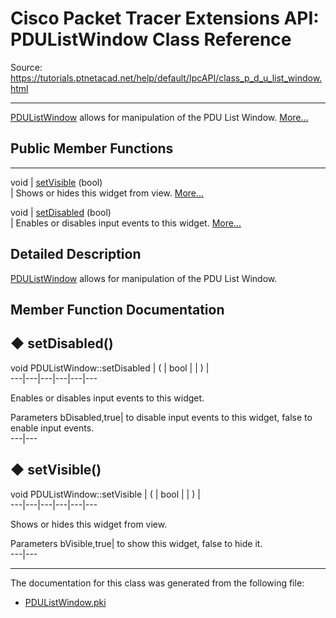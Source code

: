 # Cisco Packet Tracer Extensions API: PDUListWindow Class Reference

Source: https://tutorials.ptnetacad.net/help/default/IpcAPI/class_p_d_u_list_window.html

---

[PDUListWindow](class_p_d_u_list_window.html "PDUListWindow allows for manipulation of the PDU List Window.") allows for manipulation of the PDU List Window. [More...](class_p_d_u_list_window.html#details)

##  Public Member Functions  
  
---  
void | [setVisible](class_p_d_u_list_window.html#ae8242a8c9a626529491e16dadfe69728) (bool)  
| Shows or hides this widget from view. [More...](class_p_d_u_list_window.html#ae8242a8c9a626529491e16dadfe69728)  
  
void | [setDisabled](class_p_d_u_list_window.html#a4bcc2f84fd20d66283ffc49f8b9481f2) (bool)  
| Enables or disables input events to this widget. [More...](class_p_d_u_list_window.html#a4bcc2f84fd20d66283ffc49f8b9481f2)  
  
  
## Detailed Description

[PDUListWindow](class_p_d_u_list_window.html "PDUListWindow allows for manipulation of the PDU List Window.") allows for manipulation of the PDU List Window. 

## Member Function Documentation

## ◆ setDisabled()

void PDUListWindow::setDisabled  | ( | bool  | | ) |   
---|---|---|---|---|---  
  
Enables or disables input events to this widget. 

Parameters
     bDisabled,true| to disable input events to this widget, false to enable input events.   
---|---  
  
## ◆ setVisible()

void PDUListWindow::setVisible  | ( | bool  | | ) |   
---|---|---|---|---|---  
  
Shows or hides this widget from view. 

Parameters
     bVisible,true| to show this widget, false to hide it.   
---|---  
  
* * *

The documentation for this class was generated from the following file:

  * [PDUListWindow.pki](_p_d_u_list_window_8pki.html)


